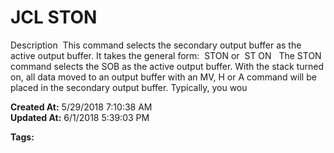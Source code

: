 # JCL STON

Description  This command selects the secondary output buffer as the active output buffer. It takes the general form:  STON or  ST ON   The STON command selects the SOB as the active output buffer. With the stack turned on, all data moved to an output buffer with an MV, H or A command will be placed in the secondary output buffer. Typically, you wou  

**Created At:** 5/29/2018 7:10:38 AM  
**Updated At:** 6/1/2018 5:39:03 PM  

**Tags:**
<badge text='buffer' vertical='middle' />
<badge text='jcl' vertical='middle' />

